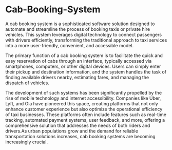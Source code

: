 # Cab-Booking-System

A cab booking system is a sophisticated software solution designed to automate and streamline the process of booking taxis or private hire vehicles. This system leverages digital technology to connect passengers with drivers efficiently, transforming the traditional approach to taxi services into a more user-friendly, convenient, and accessible model.

The primary function of a cab booking system is to facilitate the quick and easy reservation of cabs through an interface, typically accessed via smartphones, computers, or other digital devices. Users can simply enter their pickup and destination information, and the system handles the task of finding available drivers nearby, estimating fares, and managing the dispatch of vehicles.

The development of such systems has been significantly propelled by the rise of mobile technology and internet accessibility. Companies like Uber, Lyft, and Ola have pioneered this space, creating platforms that not only enhance customer experience but also optimize the operational efficiency of taxi businesses. These platforms often include features such as real-time tracking, automated payment systems, user feedback, and more, offering a comprehensive solution that addresses the needs of both riders and drivers.As urban populations grow and the demand for reliable transportation solutions increases, cab booking systems are becoming increasingly crucial. 
